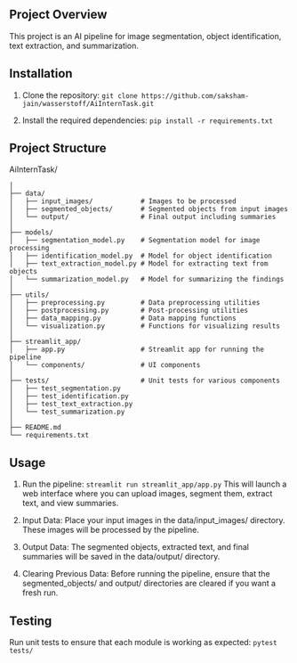 ## Project Overview
This project is an AI pipeline for image segmentation, object identification, text extraction, and summarization.

## Installation
1. Clone the repository: 
    `git clone https://github.com/saksham-jain/wasserstoff/AiInternTask.git`

2. Install the required dependencies: 
    `pip install -r requirements.txt`


## Project Structure
AiInternTask/

```
│
├── data/
│   ├── input_images/            # Images to be processed
│   ├── segmented_objects/       # Segmented objects from input images
│   └── output/                  # Final output including summaries
│
├── models/
│   ├── segmentation_model.py    # Segmentation model for image processing
│   ├── identification_model.py  # Model for object identification
│   ├── text_extraction_model.py # Model for extracting text from objects
│   └── summarization_model.py   # Model for summarizing the findings
│
├── utils/
│   ├── preprocessing.py         # Data preprocessing utilities
│   ├── postprocessing.py        # Post-processing utilities
│   ├── data_mapping.py          # Data mapping functions
│   └── visualization.py         # Functions for visualizing results
│
├── streamlit_app/
│   ├── app.py                   # Streamlit app for running the pipeline
│   └── components/              # UI components
│
├── tests/                       # Unit tests for various components
│   ├── test_segmentation.py
│   ├── test_identification.py
│   ├── test_text_extraction.py
│   └── test_summarization.py
│
├── README.md
└── requirements.txt
```

## Usage
1. Run the pipeline:
    `streamlit run streamlit_app/app.py`
This will launch a web interface where you can upload images, segment them, extract text, and view summaries.

2. Input Data:
Place your input images in the data/input_images/ directory. These images will be processed by the pipeline.

3. Output Data:
The segmented objects, extracted text, and final summaries will be saved in the data/output/ directory.

4. Clearing Previous Data:
Before running the pipeline, ensure that the segmented_objects/ and output/ directories are cleared if you want a fresh run.

## Testing
Run unit tests to ensure that each module is working as expected:
    `pytest tests/`
